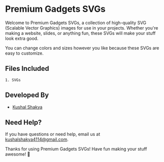 # Premium Gadgets SVGs
Welcome to Premium Gadgets SVGs, a collection of high-quality SVG (Scalable Vector Graphics) images for use in your projects. Whether you're making a website, slides, or anything fun, these SVGs will make your stuff look extra good.

You can change colors and sizes however you like because these SVGs are easy to customize.

## Files Included
    1. SVGs

## Developed By

- [Kushal Shakya](https://github.com/kushalshakya)

## Need Help?
If you have questions or need help, email us at kushalshakya4114@gmail.com.

Thanks for using Premium Gadgets SVGs! Have fun making your stuff awesome! 🎉
